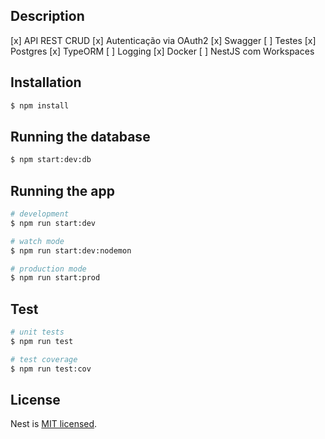 ## Description

  [x] API REST CRUD
  [x] Autenticação via OAuth2
  [x] Swagger
  [ ] Testes
  [x] Postgres
  [x] TypeORM
  [ ] Logging
  [x] Docker
  [ ] NestJS com Workspaces

## Installation

```bash
$ npm install
```

## Running the database
```bash
$ npm start:dev:db
```

## Running the app

```bash
# development
$ npm run start:dev

# watch mode
$ npm run start:dev:nodemon

# production mode
$ npm run start:prod
```

## Test

```bash
# unit tests
$ npm run test

# test coverage
$ npm run test:cov
```

## License

Nest is [MIT licensed](LICENSE).
